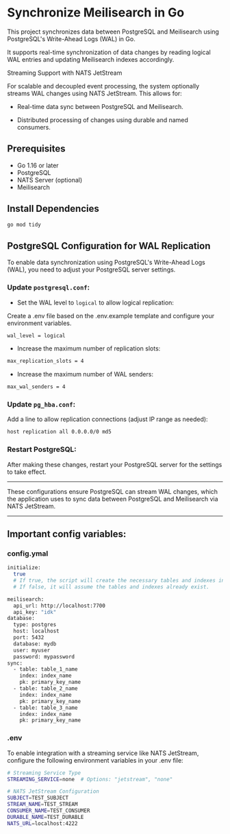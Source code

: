 # Synchronize Meilisearch in Go

This project synchronizes data between PostgreSQL and Meilisearch using PostgreSQL's Write-Ahead Logs (WAL) in Go.

It supports real-time synchronization of data changes by reading logical WAL entries and updating Meilisearch indexes accordingly.

Streaming Support with NATS JetStream

For scalable and decoupled event processing, the system optionally streams WAL changes using NATS JetStream. This allows for:

- Real-time data sync between PostgreSQL and Meilisearch.

- Distributed processing of changes using durable and named consumers.

## Prerequisites

- Go 1.16 or later
- PostgreSQL
- NATS Server (optional)
- Meilisearch

## Install Dependencies

```sh
go mod tidy
```

## PostgreSQL Configuration for WAL Replication

To enable data synchronization using PostgreSQL's Write-Ahead Logs (WAL), you need to adjust your PostgreSQL server settings.

### Update `postgresql.conf`:

- Set the WAL level to `logical` to allow logical replication:

Create a .env file based on the .env.example template and configure your environment variables.

```sh
wal_level = logical
```

- Increase the maximum number of replication slots:

```sh
max_replication_slots = 4
```

- Increase the maximum number of WAL senders:

```sh
max_wal_senders = 4
```

### Update `pg_hba.conf`:

Add a line to allow replication connections (adjust IP range as needed):

```sh
host replication all 0.0.0.0/0 md5
```

### Restart PostgreSQL:

After making these changes, restart your PostgreSQL server for the settings to take effect.

---

These configurations ensure PostgreSQL can stream WAL changes, which the application uses to sync data between PostgreSQL and Meilisearch via NATS JetStream.

---

## Important config variables:

### config.ymal

```sh
initialize:
  true
  # If true, the script will create the necessary tables and indexes in the database.
  # If false, it will assume the tables and indexes already exist.

meilisearch:
  api_url: http://localhost:7700
  api_key: "idk"
database:
  type: postgres
  host: localhost
  port: 5432
  database: mydb
  user: myuser
  password: mypassword
sync:
  - table: table_1_name
    index: index_name
    pk: primary_key_name
  - table: table_2_name
    index: index_name
    pk: primary_key_name
  - table: table_3_name
    index: index_name
    pk: primary_key_name
```

### .env

To enable integration with a streaming service like NATS JetStream, configure the following environment variables in your .env file:

```sh
# Streaming Service Type
STREAMING_SERVICE=none  # Options: "jetstream", "none"

# NATS JetStream Configuration
SUBJECT=TEST_SUBJECT
STREAM_NAME=TEST_STREAM
CONSUMER_NAME=TEST_CONSUMER
DURABLE_NAME=TEST_DURABLE
NATS_URL=localhost:4222

```
